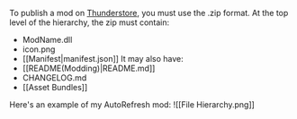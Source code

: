 To publish a mod on [Thunderstore](https://thunderstore.io/c/lethal-company/), you must use the .zip format.
At the top level of the hierarchy, the zip must contain:
- ModName.dll
- icon.png
- [[Manifest|manifest.json]]
It may also have:
- [[README(Modding)|README.md]]
- CHANGELOG.md
- [[Asset Bundles]]

 Here's an example of my AutoRefresh mod:
![[File Hierarchy.png]]